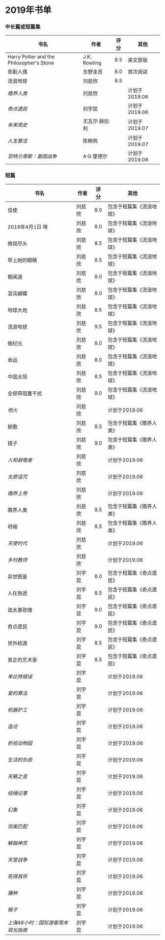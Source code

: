 # 2019年书单

### 中长篇或短篇集
| 书名 | 作者 | 评分 | 其他 |
| --- | --- | :---: | --- |
| Harry Potter and the Philosopher's Stone | J.K. Rowling | 9.5 | 英文原版 |
| 悲剧人偶 | 东野圭吾 | 8.0 | 首次阅读 |
| 流浪地球 | 刘慈欣 | 8.5 | |
| _赡养人类_ | 刘慈欣 |  | 计划于2019.06 |
| _奇点遗民_ | 刘宇昆 |  | 计划于2019.06 |
| _未来简史_ | 尤瓦尔·赫拉利 |  | 计划于2019.07 |
| _人生算法_ | 陈楸帆 |  | 计划于2019.07 |
| _亚特兰蒂斯：基因战争_ | A·G·里德尔 |  | 计划于2019.08 |

### 短篇
| 书名 | 作者 | 评分 | 其他 |
| --- | --- | :---: | --- |
| 信使 | 刘慈欣 | 8.0 | 包含于短篇集《流浪地球》 |
| 2018年4月1日 晴 | 刘慈欣 | 8.0 | 包含于短篇集《流浪地球》 |
| 微观尽头 | 刘慈欣 | 8.5 | 包含于短篇集《流浪地球》 |
| 带上她的眼睛 | 刘慈欣| 8.5 | 包含于短篇集《流浪地球》 |
| 朝闻道 | 刘慈欣 | 9.0 | 包含于短篇集《流浪地球》 |
| 混沌蝴蝶 | 刘慈欣 | 8.0 | 包含于短篇集《流浪地球》 |
| 地球大炮 | 刘慈欣 | 8.5 | 包含于短篇集《流浪地球》 |
| 流浪地球 | 刘慈欣 | 9.5 | 包含于短篇集《流浪地球》 |
| 微纪元 | 刘慈欣 | 8.0 | 包含于短篇集《流浪地球》 |
| 命运 | 刘慈欣 | 8.0 | 包含于短篇集《流浪地球》 |
| 中国太阳 | 刘慈欣 | 8.5 | 包含于短篇集《流浪地球》 |
| 全频带阻塞干扰 | 刘慈欣 | 9.0 | 包含于短篇集《流浪地球》 |
| _地火_ | 刘慈欣 | | 计划于2019.06 |
| 鲸歌 | 刘慈欣 | 8.5 | 包含于短篇集《赡养人类》 |
| 镜子 | 刘慈欣 | 9.0 | 包含于短篇集《赡养人类》 |
| _人和吞噬者_ | 刘慈欣 | | 计划于2019.06 |
| _太原诅咒_ | 刘慈欣 | | 计划于2019.06 |
| _赡养上帝_ | 刘慈欣 | | 计划于2019.06 |
| 赡养人类 | 刘慈欣 | 9.5 | 包含于短篇集《赡养人类》 |
| 坍缩 | 刘慈欣 | 8.5 | 包含于短篇集《赡养人类》 |
| _天使时代_ | 刘慈欣 | | 计划于2019.06 |
| _乡村教师_ | 刘慈欣 | | 计划于2019.06 |
| 异世图鉴 | 刘宇昆 | 8.0 | 包含于短篇集《奇点遗民》 |
| 人在旅途 | 刘宇昆 | 8.5 | 包含于短篇集《奇点遗民》 |
| 迦太基玫瑰 | 刘宇昆 | 9.0 | 包含于短篇集《奇点遗民》 |
| 奇点遗民 | 刘宇昆 | 9.0 | 包含于短篇集《奇点遗民》 |
| 世外桃源 | 刘宇昆 | 8.5 | 包含于短篇集《奇点遗民》 |
| 真正的艺术家 | 刘宇昆 | 8.5 | 包含于短篇集《奇点遗民》 |
| _单比特错误_ | 刘宇昆 | | 计划于2019.06 |
| _爱的算法_ | 刘宇昆 | | 计划于2019.06 |
| _机器护工_ | 刘宇昆 | | 计划于2019.06 |
| _造访_ | 刘宇昆 | | 计划于2019.06 |
| _折纸动物园_ | 刘宇昆 | | 计划于2019.06 |
| _生活的负担_ | 刘宇昆 | | 计划于2019.06 |
| _天籁之音_ | 刘宇昆 | | 计划于2019.06 |
| _结绳记事_ | 刘宇昆 | | 计划于2019.06 |
| _幻象_ | 刘宇昆 | | 计划于2019.06 |
| _完美匹配_ | 刘宇昆 | | 计划于2019.06 |
| _解枷神灵_ | 刘宇昆 | | 计划于2019.06 |
| _天堂战争_ | 刘宇昆 | | 计划于2019.06 |
| _死得其所_ | 刘宇昆 | | 计划于2019.06 |
| _播种_ | 刘宇昆 | | 计划于2019.06 |
| _猴子_ | 刘宇昆 | | 计划于2019.06 |
| _上海48小时：国际游客周末观光指南_ | 刘宇昆 | | 计划于2019.06 |
